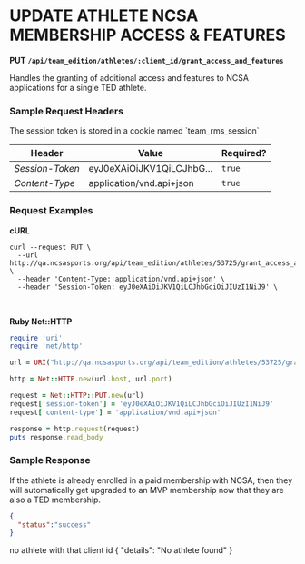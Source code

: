 # UPDATE ATHLETE NCSA MEMBERSHIP ACCESS & FEATURES

**PUT `/api/team_edition/athletes/:client_id/grant_access_and_features`**

Handles the granting of additional access and features to NCSA applications for a single TED athlete.

### Sample Request Headers

<aside class="notice">The session token is stored in a cookie named `team_rms_session`</aside>

| Header            | Value                      | Required? |
|-------------------|----------------------------|-----------|
| _Session-Token_   | eyJ0eXAiOiJKV1QiLCJhbG...  | `true`    |
| _Content-Type_    | application/vnd.api+json   | `true`    |



### Request Examples

**cURL**

```shell
curl --request PUT \
  --url http://qa.ncsasports.org/api/team_edition/athletes/53725/grant_access_and_features \
  --header 'Content-Type: application/vnd.api+json' \
  --header 'Session-Token: eyJ0eXAiOiJKV1QiLCJhbGciOiJIUzI1NiJ9' \
```

<br>

**Ruby Net::HTTP**

```ruby
require 'uri'
require 'net/http'

url = URI("http://qa.ncsasports.org/api/team_edition/athletes/53725/grant_access_and_features")

http = Net::HTTP.new(url.host, url.port)

request = Net::HTTP::PUT.new(url)
request['session-token'] = 'eyJ0eXAiOiJKV1QiLCJhbGciOiJIUzI1NiJ9'
request['content-type'] = 'application/vnd.api+json'

response = http.request(request)
puts response.read_body
```

### Sample Response

<aside class="notice">If the athlete is already enrolled in a paid membership with NCSA, then they will automatically get upgraded to an MVP membership now that they are also a TED membership.</aside>

```json
{
  "status":"success"
}
```

no athlete with that client id
{
  "details": "No athlete found"
}
